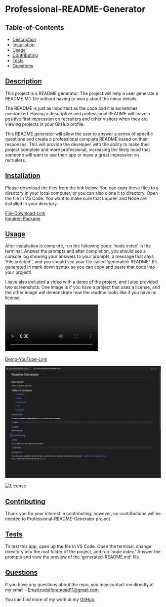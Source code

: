 # Professional-README-Generator

## Table-of-Contents

- [Description](#description)
- [Installation](#install)
- [Usage](#usage)
- [Contributing](#contribute)
- [Tests](#tests)
- [Questions](#questions)

## [Description](#table-of-contents)

This project is a README generator. The project will help a user generate a README.MD file without having to worry about the minor details.

The README is just as important as the code and it is sometimes overlooked. Having a descriptive and professional README will leave a positive first impression on recruiters and other visitors when they are viewing projects in your GitHub profile.

This README generator will allow the user to answer a series of specific questions and create a professional complete README based on their responses. This will provide the developer with the ability to make their project complete and more professional, increasing the likely hood that someone will want to use their app or leave a great impression on recruiters.

## [Installation](#table-of-contents)

Please download the files from the link below. You can copy these files to a directory in your local computer, or you can also clone it to directory. Open the file in VS Code. You want to make sure that Inqurier and Node are installed in your directory.

[File-Download-Link](https://github.com/rramosx11/Professional-README-Generator)<br>
[Inquirer-Package](https://www.npmjs.com/package/inquirer)

## [Usage](#table-of-contents)

After installation is complete, run the following code: ‘node index’ in the terminal. Answer the prompts and after completion, you should see a console log showing your answers to your prompts, a message that says ‘File created!’, and you should see your file called ‘generated-README’. It’s generated in mark down syntax so you can copy and paste that code into your project!

I have also included a video with a demo of the project, and I also provided two screenshots. One image is if you have a project that uses a license, and the other image will demonstrate how the readme looks like if you have no license.

![Demo-Download](https://github.com/rramosx11/Professional-README-Generator/blob/main/assets/README-Generator.mp4)

[Demo-YouTube-Link](https://www.youtube.com/watch?v=O_8ztMHr0z4)

![No License](https://github.com/rramosx11/Professional-README-Generator/blob/main/assets/withoutlicense.png)

![License](https://github.com/rramosx11/Professional-README-Generator/blob/main/assets/withlicense.png)

## [Contributing](#table-of-contents)

Thank you for your interest in contributing; however, no contributions will be needed to Professional-README-Generator project.

## [Tests](#table-of-contents)

To test this app, open up the file in VS Code. Open the terminal, change directory into the root folder of the project, and run ‘node index.' Answer the prompts and view the preview of the ‘generated-README.md’ file.

## [Questions](#table-of-contents)

If you have any questions about the repo, you may contact me directly at my email - [Email:rodolforamosd11@gmail.com](mailto:rodolforamosd11@gmail.com).<br>

You can find more of my work at my [GitHub](https://github.com/rramosx11).
